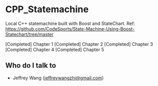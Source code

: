 # CPP_Statemachine
Local C++ statemachine built with Boost and StateChart.
Ref: https://github.com/CodeSports/State-Machine-Using-Boost-Statechart/tree/master

[Completed] Chapter 1
[Completed] Chapter 2
[Completed] Chapter 3
[Completed] Chapter 4
[Completed] Chapter 5

## Who do I talk to <a name = "author"></a>
- Jeffrey Wang (jeffreywangzhi@gmail.com)
